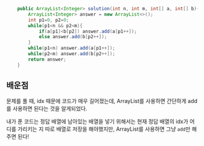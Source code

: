 ```java
	public ArrayList<Integer> solution(int n, int m, int[] a, int[] b){
		ArrayList<Integer> answer = new ArrayList<>();
		int p1=0, p2=0;
		while(p1<n && p2<m){
			if(a[p1]<b[p2]) answer.add(a[p1++]);
			else answer.add(b[p2++]);
		}
		while(p1<n) answer.add(a[p1++]);
		while(p2<m) answer.add(b[p2++]);
		return answer;
	}
```
## 배운점
문제를 풀 때, idx 때문에 코드가 매우 길어졌는데, ArrayList를 사용하면 간단하게 add를 사용하면 된다는 것을 알게되었다.

내가 푼 코드는 정답 배열에 남아있는 배열을 넣기 위해서는 현재 정답 배열의 idx가 어디를 가리키는 지 따로 배열로 저장을 해야했지만, ArrayList를 사용하면 그냥 `add`만 해주면 된다!

